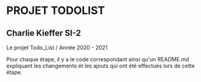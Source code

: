 # PROJET TODOLIST 
## Charlie Kieffer SI-2

Le projet Todo_List / Année 2020 - 2021 

Pour chaque étape, il y a le code correspondant ainsi qu'un README.md expliquant les changements
et les ajouts qui ont été effectués lors de cette étape.